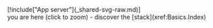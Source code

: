   <div class="fancybox-auto svg-highlight" style="width: 100%">
    [!include["App server"](_shared-svg-raw.md)]
  </div>
  <div class="overlay-description">
    you are here (click to zoom) - discover the [stack](xref:Basics.Index)
  </div>
